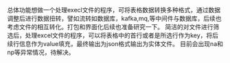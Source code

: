 总体功能想做一个处理execl文件的程序，可将表格数据转换多种格式，通过数据调整后进行数据扭转，譬如流转如数据库，kafka,mq,等中间件与数据库，后续也考虑文件的相互转化。打包和界面化后续也准备研究一下。
简洁的对文件进行筛选后，处理excel文件的程序，可以将表格中的首行或者是所选行作为key，将后续行信息作为value填充，最终输出为json格式输出为实体文件。
目前会出现na和np等异常情况，待解决。
